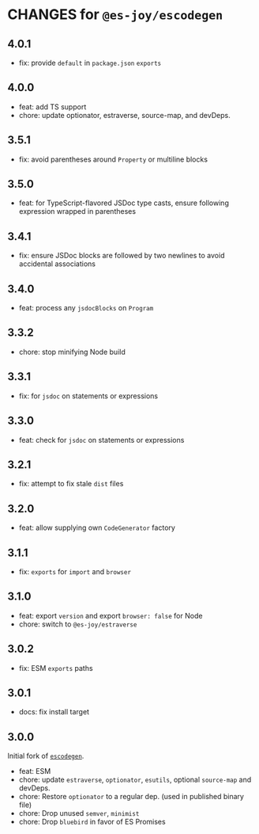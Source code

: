 # CHANGES for `@es-joy/escodegen`

## 4.0.1

- fix: provide `default` in `package.json` `exports`

## 4.0.0

- feat: add TS support
- chore: update optionator, estraverse, source-map, and devDeps.

## 3.5.1

- fix: avoid parentheses around `Property` or multiline blocks

## 3.5.0

- feat: for TypeScript-flavored JSDoc type casts, ensure following expression
    wrapped in parentheses

## 3.4.1

- fix: ensure JSDoc blocks are followed by two newlines to avoid accidental
    associations

## 3.4.0

- feat: process any `jsdocBlocks` on `Program`

## 3.3.2

- chore: stop minifying Node build

## 3.3.1

- fix: for `jsdoc` on statements or expressions

## 3.3.0

- feat: check for `jsdoc` on statements or expressions

## 3.2.1

- fix: attempt to fix stale `dist` files

## 3.2.0

- feat: allow supplying own `CodeGenerator` factory

## 3.1.1

- fix: `exports` for `import` and `browser`

## 3.1.0

- feat: export `version` and export `browser: false` for Node
- chore: switch to `@es-joy/estraverse`

## 3.0.2

- fix: ESM `exports` paths

## 3.0.1

- docs: fix install target

## 3.0.0

Initial fork of [`escodegen`](https://github.com/estools/escodegen).

- feat: ESM
- chore: update `estraverse`, `optionator`, `esutils`, optional `source-map`
    and devDeps.
- chore: Restore `optionator` to a regular dep. (used in published binary file)
- chore: Drop unused `semver`, `minimist`
- chore: Drop `bluebird` in favor of ES Promises
